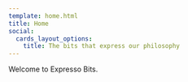 ```yaml
---
template: home.html
title: Home
social:
  cards_layout_options:
    title: The bits that express our philosophy
---
```


Welcome to Expresso Bits.